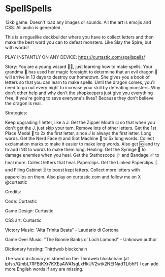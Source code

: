 # SpellSpells
13kb game. Doesn't load any images or sounds. All the art is emojis and CSS. All audio is generated.

This is a roguelike deckbuilder where you have to collect letters and then make the best word you can to defeat monsters. Like Slay the Spire, but with words!

PLAY INSTANTLY ON ANY DEVICE: https://curtastic.com/spellspells/

Story: You are a young wizard 🧙‍♂️, just learning how to make spells. Your grandma 👵 has used her magic foresight to determine that an evil dragon 🐉 will arrive in 13 days to destroy our hometown. She gives you a book of letters so that you can learn to make spells. Until the dragon comes, you'll need to go out every night to increase your skill by defeating monsters. Why don't other help and why don't the shopkeepers just give you everything free, if you're going to save everyone's lives? Because they don't believe the dragon is real.

Strategies:

Keep upgrading 1 letter, like a J. Get the Zipper Mouth 🤐 so that when you don't get the J, just skip your turn. Remove lots of other letters. Get the 1st Place Medal 🥇 to 2x the first letter, since J is always the first letter.
Long words. Get the Nerd Face 🤓 and Slot Machine 🎰 to 5x long words. Collect exclamation marks to make it easier to make long words. Also get 🆖 and try to add ING to words to make them long.
Healing. Get the Syringe 💉 to damage enemies when you heal. Get the Stethoscope 🩺 and Bandage 🩹 to heal more. Collect letters that heal.
Paperclips. Get the Linked Paperclips 🖇 and Filing Cabinet 🗄 to boost kept letters. Collect more letters with paperclips on them.
Also play on curtastic.com and follow me on X @curtastic

Credits:

Code: Curtastic

Game Design: Curtastic

CSS art: Curtastic

Victory Music: "Alta Trinita Beata" - Laudario di Cortona

Game Over Music: "The Bonnie Banks o' Loch Lomond" - Unknown author

Dictionary hosting: Thirdweb blockchain

The word dictionary is stored on the Thirdweb blockchain (at ipfs://QmbL7RFBtKXr7KXEaAWA1sgLxHkUV2wtk2NEfNadTLibhF) I can add more English words if any are missing.
